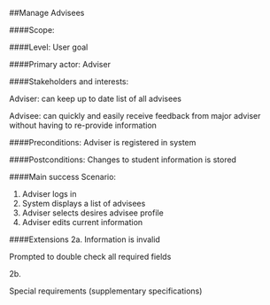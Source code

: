 ##Manage Advisees

####Scope:

####Level: User goal

####Primary actor: Adviser

####Stakeholders and interests:

Adviser: can keep up to date list of all advisees

Advisee: can quickly and easily receive feedback from major adviser without having to re-provide information


####Preconditions:
Adviser is registered in system

####Postconditions:
Changes to student information is stored

####Main success Scenario:
1. Adviser logs in
2. System displays a list of advisees 
3. Adviser selects desires advisee profile
4. Adviser edits current information

####Extensions
2a. Information is invalid

Prompted to double check all required fields

2b.

Special requirements (supplementary specifications)